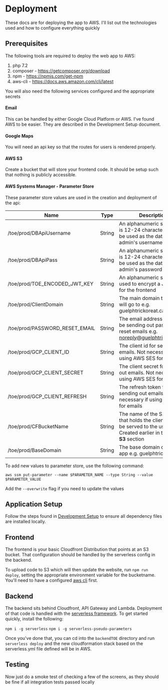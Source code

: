 # Deployment

These docs are for deploying the app to AWS. I'll list out the technologies used and how to configure everything quickly

## Prerequisites

The following tools are required to deploy the web app to AWS:

1. php 7.2
2. composer - https://getcomposer.org/download
3. npm - https://npmjs.com/get-npm
4. aws-cli - https://docs.aws.amazon.com/cli/latest

You will also need the following services configured and the appropriate secrets

#### Email
This can be handled by either Google Cloud Platform or AWS. I've found AWS to be easier. They are described in the Development Setup document.

#### Google Maps
You will need an api key so that the routes for users is rendered properly.

#### AWS S3
Create a bucket that will store your frontend code. It should be setup such that nothing is publicly accessible.

#### AWS Systems Manager - Parameter Store
These parameter store values are used in the creation and deployment of the api:

| Name  | Type | Description |
| ------------- | ------------- | ------------- |
| /toe/prod/DBApiUsername | String | An alphanumeric string that is 12-24 characters long to be used as the database admin's username |
| /toe/prod/DBApiPass | String | An alphanumeric string that is 12-24 characters long to be used as the database admin's password |
| /toe/prod/TOE_ENCODED_JWT_KEY | String | An alphanumeric string is used to encrypt a JWT key for the frontend |
| /toe/prod/ClientDomain | String | The main domain that users will go to e.g. guelphtrickoreat.ca |
| /toe/prod/PASSWORD_RESET_EMAIL | String | The email address that will be sending out password reset emails e.g. noreply@guelphtrickoreat.ca |
| /toe/prod/GCP_CLIENT_ID | String | The client id for sending out emails. Not necessary if using AWS SES for emails |
| /toe/prod/GCP_CLIENT_SECRET | String | The client secret for sending out emails. Not necessary if using AWS SES for emails |
| /toe/prod/GCP_CLIENT_REFRESH | String | The refresh token for sending out emails. Not necessary if using AWS SES for emails |
| /toe/prod/CFBucketName | String | The name of the S3 bucket that holds the client code to be served to the user. Created earlier in the **AWS S3** section |
| /toe/prod/BaseDomain | String | The base domain of the web app e.g. guelphtrickoreat.ca |

To add new values to parameter store, use the following command:

`aws ssm put-parameter --name $PARAMETER_NAME --type String --value $PARAMETER_VALUE`

Add the `--overwrite` flag if you need to update the values

## Application Setup

Follow the steps found in [Development Setup](docs/application-setup.md) to ensure all dependency files are installed locally.



## Frontend

The frontend is your basic Cloudfront Distribution that points at an S3 bucket. That configuration should be handled by the serverless config in the backend.

To upload code to S3 which will then update the website, run `npm run deploy`, setting the appropriate environment variable for the bucketname. You'll need to have a configured [aws cli](https://docs.aws.amazon.com/cli/latest/userguide/cli-chap-install.html) first.

## Backend

The backend sits behind Cloudfront, API Gateway and Lambda. Deployment of that code is handled with the [serverless framework](https://serverless.com/). To get started quickly, install the following:

`npm i -g serverless`
`npm i -g serverless-pseudo-parameters`

Once you've done that, you can cd into the `backendTOE` directory and run `serverless deploy` and the new cloudformation stack based on the serverless.yml file defined will be in AWS. 

## Testing

Now just do a smoke test of checking a few of the screens, as they should be fine if all integration tests passed locally
